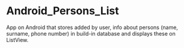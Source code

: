 Android_Persons_List
===================

App on Android that stores added by user, info about persons (name, surname, phone number) in build-in database and displays these on ListView.
